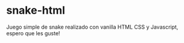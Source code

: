 # snake-html
Juego simple de snake realizado con vanilla HTML CSS y Javascript, espero que les guste!
